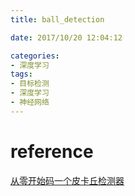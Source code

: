 ```yaml
---
title: ball_detection

date: 2017/10/20 12:04:12

categories:
- 深度学习
tags:
- 目标检测
- 深度学习
- 神经网络
---
```




# reference

[从零开始码一个皮卡丘检测器](https://zhuanlan.zhihu.com/p/28867241)

